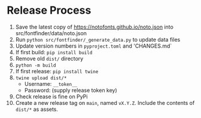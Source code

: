 # Release Process

  1. Save the latest copy of https://notofonts.github.io/noto.json into src/fontfinder/data/noto.json
  1. Run `python src/fontfinder/_generate_data.py` to update data files 
  1. Update version numbers in `pyproject.toml` and 'CHANGES.md`
  1. If first build: `pip install build`
  1. Remove old `dist/` directory
  1. `python -m build`
  1. If first release: `pip install twine`
  1. `twine upload dist/*`
     - Username: `__token__`
     - Password: (supply release token key)
  1. Check release is fine on PyPi
  1. Create a new release tag on `main`, named `vX.Y.Z`. Include the contents of `dist/*` as assets.
